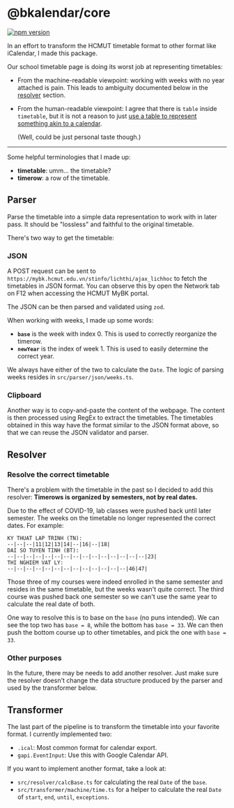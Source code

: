 # @bkalendar/core

<a href="https://npmjs.org/package/@bkalendar/core">
  <img src="https://img.shields.io/npm/v/@bkalendar/core.svg"
       alt="npm version">
</a>

In an effort to transform the HCMUT timetable format to other format like iCalendar, I made this
package.

Our school timetable page is doing its worst job at representing timetables:

-   From the machine-readable viewpoint: working with weeks with no year attached is pain. This
    leads to ambiguity documented below in the [resolver](#resolve-the-correct-timetable) section.
-   From the human-readable viewpoint: I agree that there is `table` inside `timetable`, but it is
    not a reason to just [use a table to represent something akin to a calendar][steve].

    (Well, could be just personal taste though.)

    [steve]: https://twitter.com/steveschoger/status/997125312411570176

---

Some helpful terminologies that I made up:

-   **timetable**: umm... the timetable?
-   **timerow**: a row of the timetable.

## Parser

Parse the timetable into a simple data representation to work with in later pass. It should be
"lossless" and faithful to the original timetable.

There's two way to get the timetable:

### JSON

A POST request can be sent to `https://mybk.hcmut.edu.vn/stinfo/lichthi/ajax_lichhoc` to fetch the
timetables in JSON format. You can observe this by open the Network tab on F12 when accessing the
HCMUT MyBK portal.

The JSON can be then parsed and validated using `zod`.

When working with weeks, I made up some words:

-   **`base`** is the week with index 0. This is used to correctly reorganize the timerow.
-   **`newYear`** is the index of week 1. This is used to easily determine the correct year.

We always have either of the two to calculate the `Date`. The logic of parsing weeks resides in
`src/parser/json/weeks.ts`.

### Clipboard

Another way is to copy-and-paste the content of the webpage. The content is then processed using
RegEx to extract the timetables. The timetables obtained in this way have the format similar to the
JSON format above, so that we can reuse the JSON validator and parser.

## Resolver

### Resolve the correct timetable

There's a problem with the timetable in the past so I decided to add this resolver: **Timerows is
organized by semesters, not by real dates.**

Due to the effect of COVID-19, lab classes were pushed back until later semester. The weeks on the
timetable no longer represented the correct dates. For example:

```
KY THUAT LAP TRINH (TN):
--|--|--|11|12|13|14|--|16|--|18|
DAI SO TUYEN TINH (BT):
--|--|--|--|--|--|--|--|--|--|--|--|--|--|--|23|
THI NGHIEM VAT LY:
--|--|--|--|--|--|--|--|--|--|--|--|--|46|47|
```

Those three of my courses were indeed enrolled in the same semester and resides in the same
timetable, but the weeks wasn't quite correct. The third course was pushed back one semester so we
can't use the same year to calculate the real date of both.

One way to resolve this is to base on the `base` (no puns intended). We can see the top two has
`base = 8`, while the bottom has `base = 33`. We can then push the bottom course up to other
timetables, and pick the one with `base = 33`.

### Other purposes

In the future, there may be needs to add another resolver. Just make sure the resolver doesn't
change the data structure produced by the parser and used by the transformer below.

## Transformer

The last part of the pipeline is to transform the timetable into your favorite format. I currently
implemented two:

-   `.ical`: Most common format for calendar export.
-   `gapi.EventInput`: Use this with Google Calendar API.

If you want to implement another format, take a look at:

-   `src/resolver/calcBase.ts` for calculating the real `Date` of the `base`.
-   `src/transformer/machine/time.ts` for a helper to calculate the real `Date` of `start`, `end`,
    `until`, `exceptions`.
